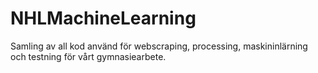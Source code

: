 # NHLMachineLearning
Samling av all kod använd för webscraping, processing, maskininlärning och testning för vårt gymnasiearbete.
